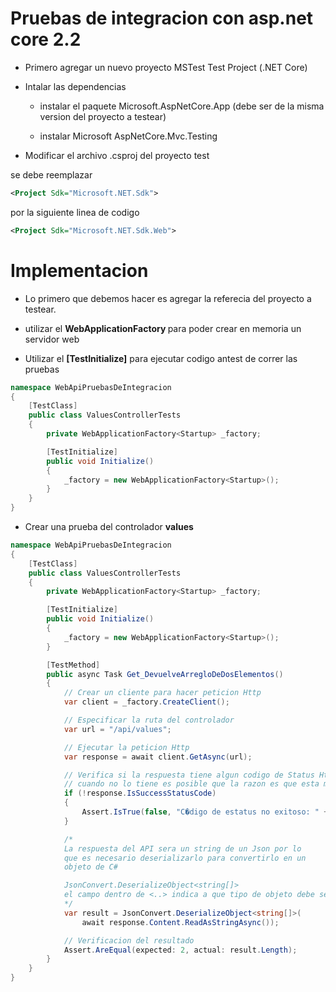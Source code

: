# Pruebas de integracion con asp.net core 2.2

- Primero agregar un nuevo proyecto MSTest Test Project (.NET Core)

- Intalar las dependencias 
    - instalar el paquete Microsoft.AspNetCore.App  (debe
    ser de la misma version del proyecto a testear)

    - instalar Microsoft AspNetCore.Mvc.Testing

- Modificar el archivo .csproj del proyecto test

se debe reemplazar 

``` xml
<Project Sdk="Microsoft.NET.Sdk">
```

por la siguiente linea de codigo
``` xml
<Project Sdk="Microsoft.NET.Sdk.Web">
```


# Implementacion

- Lo primero que debemos hacer es agregar la referecia 
del proyecto a testear.

- utilizar el <strong>WebApplicationFactory </strong> para
poder crear en memoria un servidor web

- Utilizar el <strong>[TestInitialize]</strong> para ejecutar codigo antest de correr las pruebas

``` csharp
namespace WebApiPruebasDeIntegracion
{
    [TestClass]
    public class ValuesControllerTests
    {
        private WebApplicationFactory<Startup> _factory;

        [TestInitialize]
        public void Initialize()
        {
            _factory = new WebApplicationFactory<Startup>();
        }      
    }
}
```

- Crear una prueba del controlador <strong>values</strong>
``` csharp
namespace WebApiPruebasDeIntegracion
{
    [TestClass]
    public class ValuesControllerTests
    {
        private WebApplicationFactory<Startup> _factory;

        [TestInitialize]
        public void Initialize()
        {
            _factory = new WebApplicationFactory<Startup>();
        }

        [TestMethod]
        public async Task Get_DevuelveArregloDeDosElementos()
        {
            // Crear un cliente para hacer peticion Http
            var client = _factory.CreateClient();

            // Especificar la ruta del controlador
            var url = "/api/values";

            // Ejecutar la peticion Http
            var response = await client.GetAsync(url);

            // Verifica si la respuesta tiene algun codigo de Status Http
            // cuando no lo tiene es posible que la razon es que esta mal la ruta de la url
            if (!response.IsSuccessStatusCode)
            {
                Assert.IsTrue(false, "C�digo de estatus no exitoso: " + response.StatusCode);
            }

            /*
            La respuesta del API sera un string de un Json por lo
            que es necesario deserializarlo para convertirlo en un 
            objeto de C#

            JsonConvert.DeserializeObject<string[]>
            el campo dentro de <..> indica a que tipo de objeto debe ser convertido
            */
            var result = JsonConvert.DeserializeObject<string[]>(
                await response.Content.ReadAsStringAsync());

            // Verificacion del resultado                
            Assert.AreEqual(expected: 2, actual: result.Length);
        }
    }
}
```